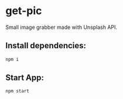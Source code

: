 # get-pic

Small image grabber made with Unsplash API.

## Install dependencies:

```sh
npm i
```

## Start App:

```sh
npm start
```
